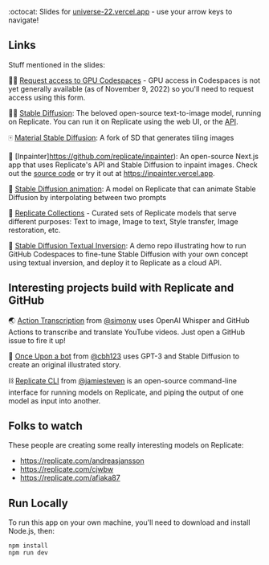 :octocat: Slides for [universe-22.vercel.app](https://universe-22.vercel.app/) - use your arrow keys to navigate!

## Links

Stuff mentioned in the slides:

🙏🏼 [Request access to GPU Codespaces](https://github.surveymonkey.com/r/Y75GX9T) - GPU access in Codespaces is not yet generally available (as of November 9, 2022) so you'll need to request access using this form.

👩‍🚀 [Stable Diffusion](https://replicate.com/stability-ai/stable-diffusion): The beloved open-source text-to-image model, running on Replicate. You can run it on Replicate using the web UI, or the [API](https://replicate.com/stability-ai/stable-diffusion/api).

🀄️ [Material Stable Diffusion](https://replicate.com/tommoore515/material_stable_diffusion): A fork of SD that generates tiling images

🎨 [Inpainter]https://github.com/replicate/inpainter): An open-source Next.js app that uses Replicate's API and Stable Diffusion to inpaint images. Check out the [source code](https://github.com/replicate/inpainter) or try it out at https://inpainter.vercel.app.

🍿 [Stable Diffusion animation](https://replicate.com/andreasjansson/stable-diffusion-animation): A model on Replicate that can animate Stable Diffusion by interpolating between two prompts

🧺 [Replicate Collections](https://replicate.com/explore#collections) - Curated sets of Replicate models that serve different purposes: Text to image, Image to text, Style transfer, Image restoration, etc.

📡 [Stable Diffusion Textual Inversion](https://github.com/zeke/replicate-sd-textual-inversion): A demo repo illustrating how to run GitHub Codespaces to fine-tune Stable Diffusion with your own concept using textual inversion, and deploy it to Replicate as a cloud API.

## Interesting projects build with Replicate and GitHub

🌏 [Action Transcription](https://twitter.com/replicatehq/status/1583487370070200321) from [@simonw](https://github.com/simonw) uses OpenAI Whisper and GitHub Actions to transcribe and translate YouTube videos. Just open a GitHub issue to fire it up!

📗 [Once Upon a bot](https://twitter.com/replicatehq/status/1583487241808027649) from [@cbh123](https://github.com/cbh123) uses GPT-3 and Stable Diffusion to create an original illustrated story.

⛓ [Replicate CLI](https://twitter.com/replicatehq/status/1583487311597424640) from [@jamiesteven](https://github.com/jamiesteven) is an open-source command-line interface for running models on Replicate, and piping the output of one model as input into another.

## Folks to watch

These people are creating some really interesting models on Replicate:

- https://replicate.com/andreasjansson
- https://replicate.com/cjwbw
- https://replicate.com/afiaka87

## Run Locally

To run this app on your own machine, you'll need to download and install Node.js, then:

```
npm install
npm run dev
```